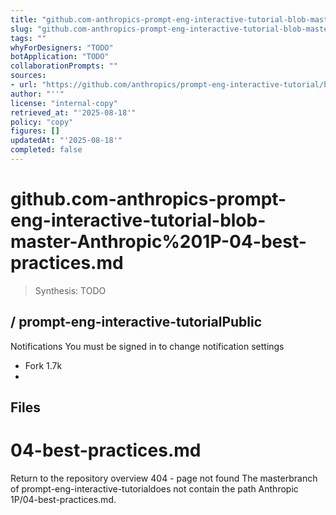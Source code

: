 ```yaml
---
title: "github.com-anthropics-prompt-eng-interactive-tutorial-blob-master-Anthropic%201P-04-best-practices.md"
slug: "github.com-anthropics-prompt-eng-interactive-tutorial-blob-master-Anthropic%201P-04-best-practices.md"
tags: ""
whyForDesigners: "TODO"
botApplication: "TODO"
collaborationPrompts: ""
sources:
- url: "https://github.com/anthropics/prompt-eng-interactive-tutorial/blob/master/Anthropic%201P/04-best-practices.md"
author: "''"
license: "internal-copy"
retrieved_at: "'2025-08-18'"
policy: "copy"
figures: []
updatedAt: "'2025-08-18'"
completed: false
---
```


# github.com-anthropics-prompt-eng-interactive-tutorial-blob-master-Anthropic%201P-04-best-practices.md

> Synthesis: TODO

/
**prompt-eng-interactive-tutorial**Public
-
Notifications
You must be signed in to change notification settings
- Fork 1.7k
-
## Files
# 04-best-practices.md
Return to the repository overview
404 - page not found
The
masterbranch of
prompt-eng-interactive-tutorialdoes not contain the path
Anthropic 1P/04-best-practices.md.


